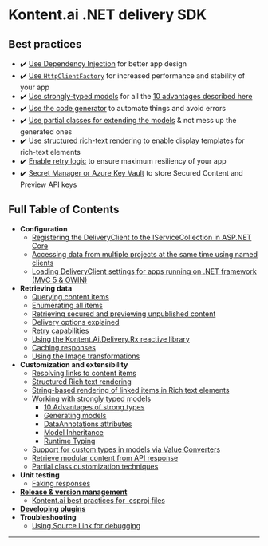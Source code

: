 # Kontent.ai .NET delivery SDK

## Best practices

- ✔️ [Use Dependency Injection](./Registering-the-DeliveryClient-to-the-IServiceCollection-in-ASP.NET-Core.md#standard-usage) for better app design
- ✔️ [Use `HttpClientFactory`](./Registering-the-DeliveryClient-to-the-IServiceCollection-in-ASP.NET-Core.md#httpclientfactory) for increased performance and stability of your app
- ✔️ [Use strongly-typed models](./Customization%20and%20extensibility/Working-with-strongly-typed-models.md) for all the [10 advantages described here](Strong-Types-Explained-%E2%80%93-10-Advantages.md)
- ✔️ [Use the code generator](https://github.com/kontent-ai/model-generator-net) to automate things and avoid errors
- ✔️ [Use partial classes for extending the models](./Customization%20and%20extensibility/Partial-class-customization-techniques.md) & not mess up the generated ones
- ✔️ [Use structured rich-text rendering](./Customization%20and%20extensibility/Structured-Rich-text-rendering.md) to enable display templates for rich-text elements
- ✔️ [Enable retry logic](./Retrieving%20data/Retry-capabilities.md) to ensure maximum resiliency of your app
- ✔️ [Secret Manager or Azure Key Vault](./Retrieving%20data/Retrieving-secured-and-previewing-unpublished-content.md) to store Secured Content and Preview API keys

## Full Table of Contents

* **Configuration**
  * [Registering the DeliveryClient to the IServiceCollection in ASP.NET Core](./Configuration/Registering-the-DeliveryClient-to-the-IServiceCollection-in-ASP.NET-Core.net.md)
  * [Accessing data from multiple projects at the same time using named clients](./Configuration/Accessing-Data-From-Multiple-Projects.net.md)
  * [Loading DeliveryClient settings for apps running on .NET framework (MVC 5 & OWIN)](./Configuration/Loading-DeliveryClient-settings-for-apps-running-on-.NET-framework-(MVC-5-&-OWIN).md)
* **Retrieving data**
  * [Querying content items](./Retrieving%20data/Querying-content.md)
  * [Enumerating all items](./Retrieving%20data/Enumerating-all-items.md)
  * [Retrieving secured and previewing unpublished content](./Retrieving%20data/Retrieving-secured-and-previewing-unpublished-content.md)
  * [Delivery options explained](./Retrieving%20data/Delivery-options-explained.md)
  * [Retry capabilities](./Retrieving%20data/Retry-capabilities.md)
  * [Using the Kontent.Ai.Delivery.Rx reactive library](./Retrieving%20data/Using-the-Kontent.Ai.Delivery.Rx-reactive-library.md)
  * [Caching responses](./Retrieving%20data/Caching-responses.md)
  * [Using the Image transformations](./Retrieving%20data/Using-the-Image-transformations.md)
* **Customization and extensibility**
  * [Resolving links to content items](./Customization%20and%20extensibility/Resolving-links-to-content-items.md)
  * [Structured Rich text rendering](./Customization%20and%20extensibility/Structured-Rich-text-rendering.md)
  * [String-based rendering of linked items in Rich text elements](./Customization%20and%20extensibility/String-based-rendering-of-items-in-Rich-text.md)
  * [Working with strongly typed models](./Customization%20and%20extensibility/Working-with-strongly-typed-models.md)
    * [10 Advantages of strong types](./Customization%20and%20extensibility/Strong-Types-Explained-–-10-Advantages.md)
    * [Generating models](./Customization%20and%20extensibility/Strong-Types-Explained-–-Code-Generator.md)
    * [DataAnnotations attributes](./Customization%20and%20extensibility/Strong-Types-Explained-–-DataAnnotations-attributes.md)
    * [Model Inheritance](./Customization%20and%20extensibility/Strong-Types-Explained-–-Model-Inheritance.md)
    * [Runtime Typing](./Customization%20and%20extensibility/Strong-Types-Explained-–-Runtime-Typing.md)
  * [Support for custom types in models via Value Converters](./Customization%20and%20extensibility/Support-for-custom-types-in-models-via-Value-Converters.md)
  * [Retrieve modular content from API response](./Customization%20and%20extensibility/Retrieve-modular-content-from-API-response.md)
  * [Partial class customization techniques](./Customization%20and%20extensibility/Partial-class-customization-techniques.md)
* **Unit testing**
  * [Faking responses](./Unit%20testing/Faking-responses.md)
* [**Release & version management**](https://github.com/kontent-ai/kontent-ai.github.io/blob/main/docs/articles/Release-%26-version-management-of-.NET-projects.md)
  * [Kontent.ai best practices for .csproj files](https://github.com/kontent-ai/kontent-ai.github.io/blob/main/docs/articles/Kontent.ai-best-practices-for-.csproj-files.md)
* [**Developing plugins**](./Unit%20testing/Developing-plugins.md)
* **Troubleshooting**
  * [Using Source Link for debugging](./Troubleshooting/Using-Source-Link-for-debugging.md)
***



